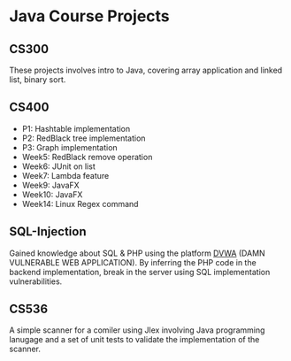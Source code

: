 # Java Course Projects

## CS300

These projects involves intro to Java, covering array application and linked list, binary sort.

## CS400

- P1: Hashtable implementation
- P2: RedBlack tree implementation
- P3: Graph implementation
- Week5: RedBlack remove operation
- Week6: JUnit on list
- Week7: Lambda feature
- Week9: JavaFX
- Week10: JavaFX
- Week14: Linux Regex command

## SQL-Injection

Gained knowledge about SQL & PHP using the platform [DVWA](https://github.com/digininja/DVWA) (DAMN VULNERABLE WEB APPLICATION). By inferring the PHP code in the backend implementation, break in the server using SQL implementation vulnerabilities. 

## CS536

A simple scanner for a comiler using Jlex involving Java programming lanugage and a set of unit tests to validate the implementation of the scanner.
